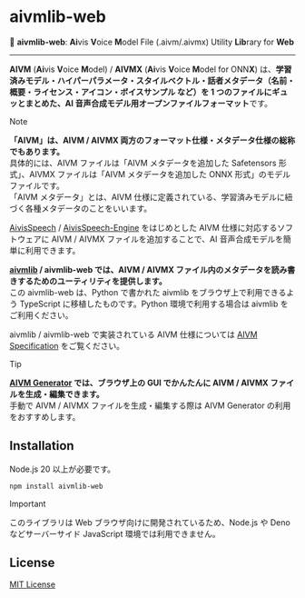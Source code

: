 
# aivmlib-web

💠 **aivmlib-web**: **Ai**vis **V**oice **M**odel File (.aivm/.aivmx) Utility **Lib**rary for **Web**

-----

**AIVM** (**Ai**vis **V**oice **M**odel) / **AIVMX** (**Ai**vis **V**oice **M**odel for ONN**X**) は、**学習済みモデル・ハイパーパラメータ・スタイルベクトル・話者メタデータ（名前・概要・ライセンス・アイコン・ボイスサンプル など）を 1 つのファイルにギュッとまとめた、AI 音声合成モデル用オープンファイルフォーマット**です。

> [!NOTE]  
> **「AIVM」は、AIVM / AIVMX 両方のフォーマット仕様・メタデータ仕様の総称でもあります。**  
> 具体的には、AIVM ファイルは「AIVM メタデータを追加した Safetensors 形式」、AIVMX ファイルは「AIVM メタデータを追加した ONNX 形式」のモデルファイルです。  
> 「AIVM メタデータ」とは、AIVM 仕様に定義されている、学習済みモデルに紐づく各種メタデータのことをいいます。

[AivisSpeech](https://github.com/Aivis-Project/AivisSpeech) / [AivisSpeech-Engine](https://github.com/Aivis-Project/AivisSpeech-Engine) をはじめとした AIVM 仕様に対応するソフトウェアに AIVM / AIVMX ファイルを追加することで、AI 音声合成モデルを簡単に利用できます。

**[aivmlib](https://github.com/Aivis-Project/aivmlib) / aivmlib-web では、AIVM / AIVMX ファイル内のメタデータを読み書きするためのユーティリティを提供します。**  
この aivmlib-web は、Python で書かれた aivmlib をブラウザ上で利用できるよう TypeScript に移植したものです。Python 環境で利用する場合は aivmlib をご利用ください。

aivmlib / aivmlib-web で実装されている AIVM 仕様については [AIVM Specification](https://github.com/Aivis-Project/aivmlib#aivm-specification) をご覧ください。

> [!TIP]  
> **[AIVM Generator](https://aivm-generator.aivis-project.com/) では、ブラウザ上の GUI でかんたんに AIVM / AIVMX ファイルを生成・編集できます。**  
> 手動で AIVM / AIVMX ファイルを生成・編集する際は AIVM Generator の利用をおすすめします。

## Installation

Node.js 20 以上が必要です。

```bash
npm install aivmlib-web
```

> [!IMPORTANT]
> このライブラリは Web ブラウザ向けに開発されているため、Node.js や Deno などサーバーサイド JavaScript 環境では利用できません。

## License

[MIT License](License.txt)
